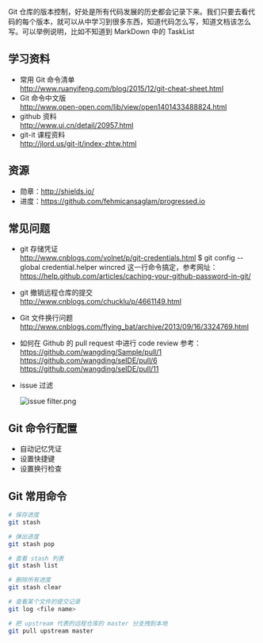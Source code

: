 Git 仓库的版本控制，好处是所有代码发展的历史都会记录下来。我们只要去看代码的每个版本，就可以从中学习到很多东西，知道代码怎么写，知道文档该怎么写。可以举例说明，比如不知道到 MarkDown 中的 TaskList  

## 学习资料

- 常用 Git 命令清单  
  http://www.ruanyifeng.com/blog/2015/12/git-cheat-sheet.html  
- Git 命令中文版  
  http://www.open-open.com/lib/view/open1401433488824.html  
- github 资料  
  http://www.ui.cn/detail/20957.html  
- git-it 课程资料  
  http://jlord.us/git-it/index-zhtw.html  

## 资源

- 勋章：http://shields.io/  
- 进度：https://github.com/fehmicansaglam/progressed.io  

## 常见问题

- git 存储凭证  
  http://www.cnblogs.com/volnet/p/git-credentials.html
  $ git config --global credential.helper wincred
  这一行命令搞定，参考网址：https://help.github.com/articles/caching-your-github-password-in-git/

- git 撤销远程仓库的提交  
  http://www.cnblogs.com/chucklu/p/4661149.html

- Git 文件换行问题  
  http://www.cnblogs.com/flying_bat/archive/2013/09/16/3324769.html  

- 如何在 Github 的 pull request 中进行 code review
  参考：
  https://github.com/wangding/Sample/pull/1
  https://github.com/wangding/seIDE/pull/6
  https://github.com/wangding/seIDE/pull/11

- issue 过滤

  ![issue filter.png](http://upload-images.jianshu.io/upload_images/3058932-fbc953aaadb6cdf0.png?imageMogr2/auto-orient/strip%7CimageView2/2/w/1240)

## Git 命令行配置

- 自动记忆凭证  
- 设置快捷键  
- 设置换行检查  

## Git 常用命令

```bash
# 保存进度
git stash

# 弹出进度
git stash pop

# 查看 stash 列表
git stash list

# 删除所有进度
git stash clear

# 查看某个文件的提交记录
git log <file name>

# 把 upstream 代表的远程仓库的 master 分支拽到本地
git pull upstream master
```

